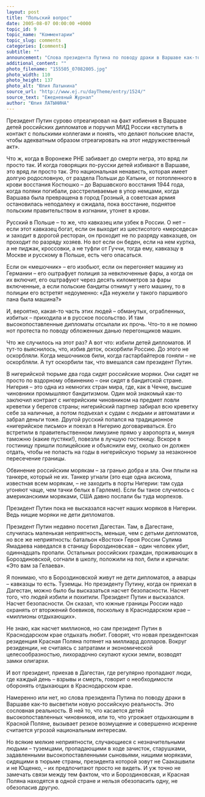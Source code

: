 ```yaml
---
layout: post
title: "Польский вопрос"
date: 2005-08-07 00:00:00 +0000
topic_id: 9
topic_name: "Комментарии"
topic_slug: comments
categories: [comments]
subtitle: ""
announcement: "Слова президента Путина по поводу драки в Варшаве как-то высветили новую российскую реальность. Это сословная реальность. В ней то, что касается детей высокопоставленных чиновников, или то, что угрожает отдыхающим в Красной Поляне, вызывает резкое возмущение и совершенно искренне считается угрозой национальным интересам."
additional_content: ""
photo_filename: "155505_07082005.jpg"
photo_width: 110
photo_height: 137
photo_alt: "Юлия Латынина"
source_url: "http://www.ej.ru/dayTheme/entry/1524/"
source_text: "Ежедневный Журнал"
author: "Юлия ЛАТЫНИНА"
---
```

Президент Путин сурово отреагировал на факт избиения в Варшаве детей российских дипломатов и поручил МИД России «вступить в контакт с польскими коллегами и понять, что делают польские власти, чтобы адекватным образом отреагировать на этот недружественный акт».

Что ж, когда в Воронеже РНЕ забивает до смерти негра, это вряд ли просто так. И когда говорящих по-русски детей избивают в Варшаве, это вряд ли просто так. Это национальная ненависть, которая имеет долгую родословную, от раздела Польши до Катыни, от потопленного в крови восстания Костюшко – до Варшавского восстания 1944 года, когда поляки погибали, расстреливаемые в упор немцами, когда Варшава была превращена в город Грозный, а советская армия остановилась неподалеку и ожидала, пока восстание, поднятое польским правительством в изгнании, утонет в крови.

Русский в Польше – то же, что кавказец или узбек в России. О нет – если этот кавказец богат, если он выходит из шестисотого «мерседеса» и заходит в дорогой ресторан, он проходит не по разряду кавказцев, он проходит по разряду хозяев. Но вот если он беден, если на нем куртка, а не пиджак, кроссовки, а не туфли от Гуччи, тогда ему, кавказцу в Москве и русскому в Польше, есть чего опасаться.

Если он «мешочник» – его изобьют, если он перегоняет машину из Германии – его оштрафует полиция за невключенные фары, а когда он их включит, его оштрафуют через десять километров за фары включенные, а если польские бандиты отнимут у него машину, то в полиции его встретят недоуменно: «Да неужели у такого паршивого пана была машина?»

И, вероятно, какая-то часть этих людей – обманутых, ограбленных, избитых – приходила и в русское посольство. И там высокопоставленные дипломаты отсылали их прочь. Что-то я не помню нот протеста по поводу обложенных данью перегонщиков машин.

Что же случилось на этот раз? А вот что: избили детей дипломатов. И тут-то выяснилось, что, избив деток, оскорбили Россию. До этого не оскорбляли. Когда мешочников били, когда гастарбайтеров гоняли – не оскорбляли. А тут оскорбили так, что вмешался сам президент Путин.

В нигерийской тюрьме два года сидят российские моряки. Они сидят не просто по вздорному обвинению – они сидят в бандитской стране. Нигерия – это одна из немногих стран мира, где, как в Чечне, высшие чиновники промышляют бандитизмом. Один мой знакомый как-то заключил контракт с нигерийским чиновником на предмет ловли креветки у берегов страны; нигерийский партнер забирал всю креветку себе за наличные, а потом подъехал к судам с людьми и автоматами и забрал деньги тоже. Другой русский попался на традиционное «нигерийское письмо» и поехал в Нигерию договариваться. Его встретили в правительственном лимузине прямо у аэропорта и, минуя таможню (какие пустяки!), повезли в лучшую гостиницу. Вскоре в гостиницу пришли полицейские и объяснили ему, сколько он должен отдать, чтобы не попасть на годы в нигерийскую тюрьму за незаконное пересечение границы.

Обвинение российским морякам – за гранью добра и зла. Они плыли на танкере, который не их. Танкер угнали (это еще одна аксиома, известная всем морякам, – не заходить в порты Нигерии: там суда угоняют чаще, чем тачки белых в Гарлеме). Если бы такое случилось с американскими моряками, США давно послали бы туда морпехов.

Президент Путин пока не высказался насчет наших моряков в Нигерии. Ведь нищие моряки не дети дипломатов.

Президент Путин недавно посетил Дагестан. Там, в Дагестане, случилась маленькая неприятность, меньше, чем с детьми дипломатов, но все же неприятность: батальон «Восток» Героя России Сулима Ямадаева наведался в станицу Бороздиновская – один человек убит, одиннадцать пропали. Остальных российских граждан, проживающих в Бороздиновской, согнали в школу, положили на пол, били и кричали: «Это вам за Гелаева».

Я понимаю, что в Бороздиновской живут не дети дипломатов, а аварцы – кавказцы то есть. Туземцы. Но президенту Путину, когда он приехал в Дагестан, можно было бы высказаться насчет безопасности. Насчет того, что людей избили и похитили. Президент Путин и высказался. Насчет безопасности. Он сказал, что южные границы России надо охранять от вторжений боевиков, поскольку в Краснодарском крае – «миллионы отдыхающих».

Не знаю, как насчет миллионов, но сам президент Путин в Краснодарском крае отдыхать любит. Говорят, что новая президентская резиденция Красная Поляна потянет на миллиард долларов. Вокруг резиденции, не считаясь с затратами и экономической целесообразностью, лихорадочно скупают куски земли, возводят замки олигархи.

И вот президент, приехав в Дагестан, где регулярно пропадают люди, где каждый день – взрывы и смерть, говорит о необходимости оборонять отдыхающих в Краснодарском крае.

Намеренно или нет, но слова президента Путина по поводу драки в Варшаве как-то высветили новую российскую реальность. Это сословная реальность. В ней то, что касается детей высокопоставленных чиновников, или то, что угрожает отдыхающим в Красной Поляне, вызывает резкое возмущение и совершенно искренне считается угрозой национальным интересам.

Но всякие мелкие неприятности, случающиеся с незначительными людьми – туземцами, пропадающими в ходе зачисток, старушками, задавленными высокопоставленными сыновьями, нищими моряками, сидящими в тюрьме страны, президента которой зовут не Саакашвили и не Ющенко, – их предпочитают просто не видеть. И уж точно не замечать связи между тем фактом, что и Бороздиновская, и Красная Поляна находятся в одной стране и нельзя обезопасить одну, не обезопасив другую.
